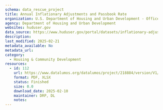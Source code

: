 ```yaml
---
schema: data_rescue_project 
title: Annual Inflationary Adjustments and Passbook Rate
organization: U.S. Department of Housing and Urban Development - Office of Policy Development and Research
agency: Department of Housing and Urban Development
websites: huduser.gov
data_source: https://www.huduser.gov/portal/datasets/inflationary-adjustments-notifications.html
description: 
last_modified: 2025-02-21
metadata_available: No
metadata_url: 
category:
  - Housing & Community Development 
resources:
  - id: 112
    url: https://www.datalumos.org/datalumos/project/218884/version/V1/view
    format: PDF, XLSX
    status: Finished
    size: 0.0
    download_date: 2025-02-10
    maintainer: DRP, DL
    notes: 
---
```

